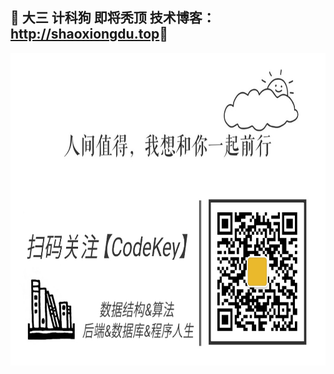 <h2> 💚 大三 计科狗 即将秃顶  技术博客：<a href="http://shaoxiongdu.top">http://shaoxiongdu.top</a>💜</h2>
<img height='500px'  src="https://github.com/ShaoxiongDu/ShaoxiongDu/blob/main/CodeKey%E5%AE%A3%E4%BC%A0image.jpg">
